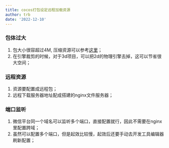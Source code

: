```yaml
---
title: cocos打包设定远程加载资源
author: trb
date: '2022-12-10'
---
```


### 包体过大
1. 包大小很容超过4M, 压缩资源可以参考[这里](https://blog.csdn.net/6346289/article/details/127626108)；
2. 在引擎裁剪的时候，对于3d项目，可以把2d的物理引擎去掉，这可以节省很大空间；

### 远程资源
1. 资源要配置成远程包；
2. 远程下载服务器地址配成搭建的nginx文件服务器；

### 端口监听
1. 微信平台同一个域名可以监听多个端口，直接配置就行，因此不需要在nginx里配置跨域；
2. 虽然可以配置多个端口，但是起效比较慢，起效后还要手动去开发工具编辑器刷新配置；